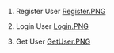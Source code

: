 1. Register User [Register.PNG](https://photos.google.com/share/AF1QipN3z9epxrCb9R6EWU4UcClP-AAJfDRyINdPyBN80Sype83UAHsrueCD-lzfjkoaLg/photo/AF1QipOcCFZb6QQRxyWdU_QVe_7OuVnFOqP_Do1-_Ghc?key=ZnNlWk52TDJ0LTRCQThsS0NwSjhqMUNkakJRU0hB)

2. Login User [Login.PNG](https://photos.google.com/share/AF1QipN3z9epxrCb9R6EWU4UcClP-AAJfDRyINdPyBN80Sype83UAHsrueCD-lzfjkoaLg/photo/AF1QipNWNd9SGtkzjDiqQXBj9NKeHW_qPNekK9uUOhrt?key=ZnNlWk52TDJ0LTRCQThsS0NwSjhqMUNkakJRU0hB)

3. Get User [GetUser.PNG](https://photos.google.com/share/AF1QipN3z9epxrCb9R6EWU4UcClP-AAJfDRyINdPyBN80Sype83UAHsrueCD-lzfjkoaLg/photo/AF1QipPJ2ksYSiv_myKMRAxVx-OAdN5rMURLeibExaB9?key=ZnNlWk52TDJ0LTRCQThsS0NwSjhqMUNkakJRU0hB)
